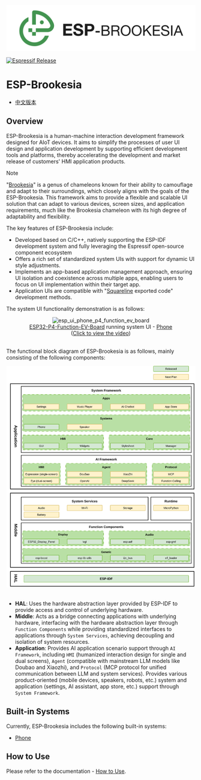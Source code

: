 ![logo](./docs/_static/readme/logo.png)

[![Espressif Release](https://components.espressif.com/components/espressif/esp-brookesia/badge.svg)](https://components.espressif.com/components/espressif/esp-brookesia)

# ESP-Brookesia

* [中文版本](./README_CN.md)

## Overview

ESP-Brookesia is a human-machine interaction development framework designed for AIoT devices. It aims to simplify the processes of user UI design and application development by supporting efficient development tools and platforms, thereby accelerating the development and market release of customers' HMI application products.

> [!NOTE]
> "[Brookesia](https://en.wikipedia.org/wiki/Brookesia)" is a genus of chameleons known for their ability to camouflage and adapt to their surroundings, which closely aligns with the goals of the ESP-Brookesia. This framework aims to provide a flexible and scalable UI solution that can adapt to various devices, screen sizes, and application requirements, much like the Brookesia chameleon with its high degree of adaptability and flexibility.

The key features of ESP-Brookesia include:

- Developed based on C/C++, natively supporting the ESP-IDF development system and fully leveraging the Espressif open-source component ecosystem
- Offers a rich set of standardized system UIs with support for dynamic UI style adjustments.
- Implements an app-based application management approach, ensuring UI isolation and coexistence across multiple apps, enabling users to focus on UI implementation within their target app.
- Application UIs are compatible with "[Squareline](https://squareline.io/) exported code" development methods.

The system UI functionality demonstration is as follows:

<div align="center">
    <img src="https://dl.espressif.com/AE/esp-dev-kits/esp_ui_phone_p4_function_ev_board_1024_600_2.gif" alt ="esp_ui_phone_p4_function_ev_board">
</div>

<div align="center">
    <a href="https://docs.espressif.com/projects/esp-dev-kits/en/latest/esp32p4/esp32-p4-function-ev-board/index.html">ESP32-P4-Function-EV-Board</a> running system UI - <a href="./docs/system_ui_phone_CN.md">Phone</a>
    <br>
    (<a href="https://dl.espressif.com/AE/esp-dev-kits/esp_ui_phone_demo_1024_600_compress.mp4">Click to view the video</a>)
</div>
<br>

The functional block diagram of ESP-Brookesia is as follows, mainly consisting of the following components:

<div align="center">
    <img src="docs/_static/readme/block_diagram.png" alt="block_diagram" width="800">
</div>
<br>

- **HAL**: Uses the hardware abstraction layer provided by ESP-IDF to provide access and control of underlying hardware.
- **Middle**: Acts as a bridge connecting applications with underlying hardware, interfacing with the hardware abstraction layer through `Function Components` while providing standardized interfaces to applications through `System Services`, achieving decoupling and isolation of system resources.
- **Application**: Provides AI application scenario support through `AI Framework`, including `HMI` (humanized interaction design for single and dual screens), `Agent` (compatible with mainstream LLM models like Doubao and Xiaozhi), and `Protocol` (MCP protocol for unified communication between LLM and system services). Provides various product-oriented (mobile devices, speakers, robots, etc.) system and application (settings, AI assistant, app store, etc.) support through `System Framework`.

## Built-in Systems

Currently, ESP-Brookesia includes the following built-in systems:

- [Phone](./docs/system_ui_phone.md)

## How to Use

Please refer to the documentation - [How to Use](./docs/how_to_use.md).
